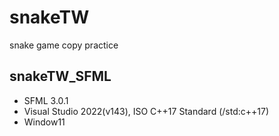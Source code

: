 # snakeTW

snake game copy practice

## snakeTW_SFML

- SFML 3.0.1
- Visual Studio 2022(v143), ISO C++17 Standard (/std:c++17)
- Window11
